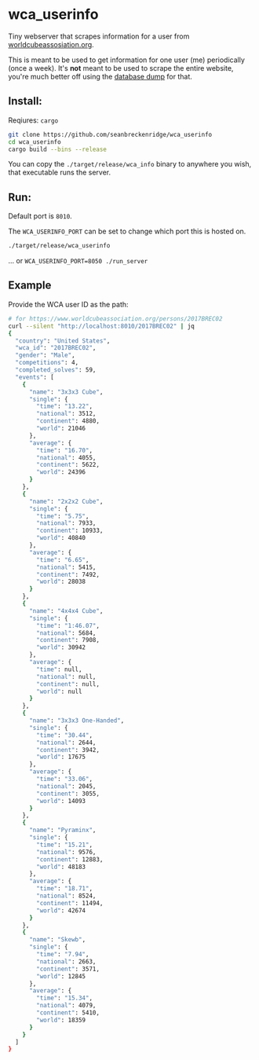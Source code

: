 # wca_userinfo

Tiny webserver that scrapes information for a user from
[worldcubeassosiation.org](https://www.worldcubeassociation.org/).

This is meant to be used to get information for one user (me) periodically (once
a week). It's **not** meant to be used to scrape the entire website, you're much better off using the [database dump](https://www.worldcubeassociation.org/results/misc/export.html) for that.

## Install:

Reqiures: `cargo`

```sh
git clone https://github.com/seanbreckenridge/wca_userinfo
cd wca_userinfo
cargo build --bins --release
```

You can copy the `./target/release/wca_info` binary to anywhere you wish, that
executable runs the server.

## Run:

Default port is `8010`.

The `WCA_USERINFO_PORT` can be set to change which port this is hosted on.

``` sh
./target/release/wca_userinfo
```

... or `WCA_USERINFO_PORT=8050 ./run_server`

## Example

Provide the WCA user ID as the path:

``` sh
# for https://www.worldcubeassociation.org/persons/2017BREC02
curl --silent "http://localhost:8010/2017BREC02" | jq
{
  "country": "United States",
  "wca_id": "2017BREC02",
  "gender": "Male",
  "competitions": 4,
  "completed_solves": 59,
  "events": [
    {
      "name": "3x3x3 Cube",
      "single": {
        "time": "13.22",
        "national": 3512,
        "continent": 4880,
        "world": 21046
      },
      "average": {
        "time": "16.70",
        "national": 4055,
        "continent": 5622,
        "world": 24396
      }
    },
    {
      "name": "2x2x2 Cube",
      "single": {
        "time": "5.75",
        "national": 7933,
        "continent": 10933,
        "world": 40840
      },
      "average": {
        "time": "6.65",
        "national": 5415,
        "continent": 7492,
        "world": 28038
      }
    },
    {
      "name": "4x4x4 Cube",
      "single": {
        "time": "1:46.07",
        "national": 5684,
        "continent": 7908,
        "world": 30942
      },
      "average": {
        "time": null,
        "national": null,
        "continent": null,
        "world": null
      }
    },
    {
      "name": "3x3x3 One-Handed",
      "single": {
        "time": "30.44",
        "national": 2644,
        "continent": 3942,
        "world": 17675
      },
      "average": {
        "time": "33.06",
        "national": 2045,
        "continent": 3055,
        "world": 14093
      }
    },
    {
      "name": "Pyraminx",
      "single": {
        "time": "15.21",
        "national": 9576,
        "continent": 12883,
        "world": 48183
      },
      "average": {
        "time": "18.71",
        "national": 8524,
        "continent": 11494,
        "world": 42674
      }
    },
    {
      "name": "Skewb",
      "single": {
        "time": "7.94",
        "national": 2663,
        "continent": 3571,
        "world": 12845
      },
      "average": {
        "time": "15.34",
        "national": 4079,
        "continent": 5410,
        "world": 18359
      }
    }
  ]
}
```
